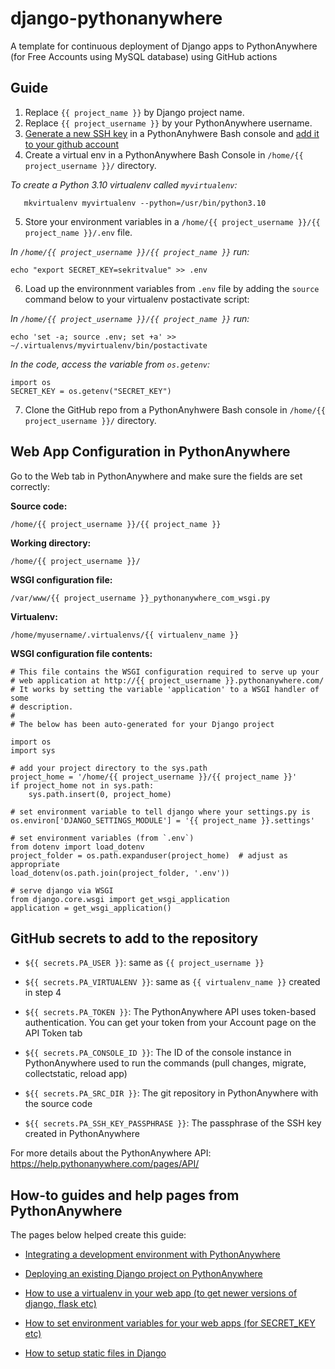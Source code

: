 # django-pythonanywhere
A template for continuous deployment of Django apps to PythonAnywhere (for Free Accounts using MySQL database) using GitHub actions

## Guide

1. Replace `{{ project_name }}` by Django project name.
2. Replace `{{ project_username }}` by your PythonAnywhere username.
3. [Generate a new SSH key](https://docs.github.com/en/authentication/connecting-to-github-with-ssh/generating-a-new-ssh-key-and-adding-it-to-the-ssh-agent#generating-a-new-ssh-key) in a PythonAnyhwere Bash console and [add it to your github account](https://docs.github.com/en/authentication/connecting-to-github-with-ssh/adding-a-new-ssh-key-to-your-github-account?tool=webui#adding-a-new-ssh-key-to-your-account)
4. Create a virtual env in a PythonAnywhere Bash Console in `/home/{{ project_username }}/` directory.

_To create a Python 3.10 virtualenv called `myvirtualenv`:_
```
   mkvirtualenv myvirtualenv --python=/usr/bin/python3.10
   ```
5. Store your environment variables in a `/home/{{ project_username }}/{{ project_name }}/.env` file.

_In `/home/{{ project_username }}/{{ project_name }}` run:_
```
echo "export SECRET_KEY=sekritvalue" >> .env
```
6. Load up the environnment variables from `.env` file by adding the `source` command below to your virtualenv postactivate script:

_In `/home/{{ project_username }}/{{ project_name }}` run:_
```
echo 'set -a; source .env; set +a' >> ~/.virtualenvs/myvirtualenv/bin/postactivate
```
_In the code, access the variable from `os.getenv`:_
```
import os
SECRET_KEY = os.getenv("SECRET_KEY")
```
7. Clone the GitHub repo from a PythonAnyhwere Bash console in `/home/{{ project_username }}/` directory.

## Web App Configuration in PythonAnywhere
Go to the Web tab in PythonAnywhere and make sure the fields are set correctly:

**Source code:**
```
/home/{{ project_username }}/{{ project_name }}
```

**Working directory:**
```
/home/{{ project_username }}/
```

**WSGI configuration file:**
```
/var/www/{{ project_username }}_pythonanywhere_com_wsgi.py
```
**Virtualenv:**
```
/home/myusername/.virtualenvs/{{ virtualenv_name }}
```
**WSGI configuration file contents:**
```
# This file contains the WSGI configuration required to serve up your
# web application at http://{{ project_username }}.pythonanywhere.com/
# It works by setting the variable 'application' to a WSGI handler of some
# description.
#
# The below has been auto-generated for your Django project

import os
import sys

# add your project directory to the sys.path
project_home = '/home/{{ project_username }}/{{ project_name }}'
if project_home not in sys.path:
    sys.path.insert(0, project_home)

# set environment variable to tell django where your settings.py is
os.environ['DJANGO_SETTINGS_MODULE'] = '{{ project_name }}.settings'

# set environment variables (from `.env`)
from dotenv import load_dotenv
project_folder = os.path.expanduser(project_home)  # adjust as appropriate
load_dotenv(os.path.join(project_folder, '.env'))

# serve django via WSGI
from django.core.wsgi import get_wsgi_application
application = get_wsgi_application()

```
## GitHub secrets to add to the repository
 
- `${{ secrets.PA_USER }}`: same as `{{ project_username }}`

- `${{ secrets.PA_VIRTUALENV }}`: same as `{{ virtualenv_name }}` created in step 4
 
- `${{ secrets.PA_TOKEN }}`: The PythonAnywhere API uses token-based authentication. You can get your token from your Account page on the API Token tab

- `${{ secrets.PA_CONSOLE_ID }}`: The ID of the console instance in PythonAnywhere used to run the commands (pull changes, migrate, collectstatic, reload app)

- `${{ secrets.PA_SRC_DIR }}`: The git repository in PythonAnywhere with the source code

- `${{ secrets.PA_SSH_KEY_PASSPHRASE }}`: The passphrase of the SSH key created in PythonAnywhere

For more details about the PythonAnywhere API: https://help.pythonanywhere.com/pages/API/

## How-to guides and help pages from PythonAnywhere

 The pages below helped create this guide:

- [Integrating a development environment with PythonAnywhere](https://help.pythonanywhere.com/pages/IntegratingWithPythonAnywhere/)

- [Deploying an existing Django project on PythonAnywhere](https://help.pythonanywhere.com/pages/DeployExistingDjangoProject/)

- [How to use a virtualenv in your web app (to get newer versions of django, flask etc)](https://help.pythonanywhere.com/pages/Virtualenvs/)

- [How to set environment variables for your web apps (for SECRET_KEY etc)](https://help.pythonanywhere.com/pages/environment-variables-for-web-apps/)

- [How to setup static files in Django](https://help.pythonanywhere.com/pages/DjangoStaticFiles/)
